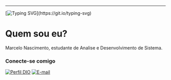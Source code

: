 ---

[![Typing SVG](https://readme-typing-svg.herokuapp.com?font=Fira+Code&size=14&pause=1000&color=AA42F7&width=435&lines=Ola+DEV!+Seja+bem-vindo+ao+meu+perfil+GitHub!;Prazer%2C+meu+nome+%C3%A9+Marcelo+Nascimento.)](https://git.io/typing-svg)

# Quem sou eu?
Marcelo Nascimento, estudante de Analise e Desenvolvimento de Sistema. 

### Conecte-se comigo
[![Perfil DIO](https://img.shields.io/badge/-Meu%20Perfil%20na%20DIO-30A3DC?style=for-the-badge)](https://web.dio.me/users/contato_MarceloNascimento/)
[![E-mail](https://img.shields.io/badge/-Email-000?style=for-the-badge&logo=gmail&logoColor=AA42F7)](marjonas01@gmail.com)

